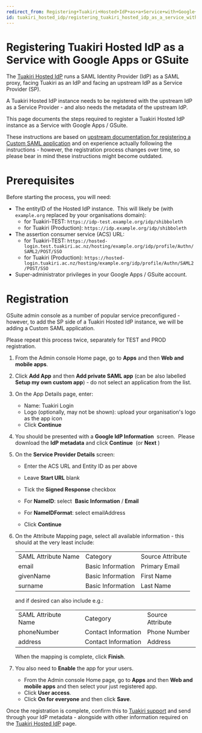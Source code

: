 ```yaml
---
redirect_from: Registering+Tuakiri+Hosted+IdP+as+a+Service+with+Google+Apps+or+GSuite
id: tuakiri_hosted_idp/registering_tuakiri_hosted_idp_as_a_service_with_google_apps_or_gsuite
---
```

# Registering Tuakiri Hosted IdP as a Service with Google Apps or GSuite

The [Tuakiri Hosted IdP](https://reannz.atlassian.net/wiki/spaces/Tuakiri/pages/3815538725/Tuakiri+Hosted+IdP) runs a SAML Identity Provider (IdP) as a SAML proxy, facing Tuakiri as an IdP and facing an upstream IdP as a Service Provider (SP).

A Tuakiri Hosted IdP instance needs to be registered with the upstream IdP as a Service Provider - and also needs the metadata of the upstream IdP.

This page documents the steps required to register a Tuakiri Hosted IdP instance as a Service with Google Apps / GSuite.

These instructions are based on [upstream documentation for registering a Custom SAML application](https://support.google.com/a/answer/6087519) and on experience actually following the instructions - however, the registration process changes over time, so please bear in mind these instructions might become outdated.

# Prerequisites

Before starting the process, you will need:

*   The entityID of the Hosted IdP instance.  This will likely be (with `example.org` replaced by your organisations domain):
    *   for Tuakiri-TEST: `https://idp-test.example.org/idp/shibboleth`
    *   for Tuakiri (Production): `https://idp.example.org/idp/shibboleth`
*   The assertion consumer service (ACS) URL:
    *   for Tuakiri-TEST: `https://hosted-login.test.tuakiri.ac.nz/hosting/example.org/idp/profile/Authn/SAML2/POST/SSO`
    *   for Tuakiri (Production): `https://hosted-login.tuakiri.ac.nz/hosting/example.org/idp/profile/Authn/SAML2/POST/SSO`
*   Super-administrator privileges in your Google Apps / GSuite account.

  

# Registration

GSuite admin console as a number of popular service preconfigured - however, to add the SP side of a Tuakiri Hosted IdP instance, we will be adding a Custom SAML application.

Please repeat this process twice, separately for TEST and PROD registration.

1.  From the Admin console Home page, go to **Apps** and then **Web and mobile apps**.  
      
    
2.  Click **Add App** and then **Add private SAML app** (can be also labelled **Setup my own custom app**) - do not select an application from the list.  
      
    
3.  On the App Details page, enter:
    
    *   Name: <Your organisation> Tuakiri Login
    *   Logo (optionally, may not be shown): upload your organisation's logo as the app icon
    *   Click **Continue**   
          
        
4.  You should be presented with a **Google IdP Information**  screen.  Please download the **IdP metadata** and click **Continue**  (or **Next** )  
      
    
5.  On the **Service Provider Details** screen:
    
    *   Enter the ACS URL and Entity ID as per above
        
    *   Leave **Start URL** blank
    *   Tick the **Signed Response** checkbox
    *   For **NameID**: select  **Basic Information** / **Email** 
    *   For **NameIDFormat**: select emailAddress
    *   Click **Continue**   
          
        
6.  On the Attribute Mapping page, select all available information - this should at the very least include:
    
    |     |     |     |
    | --- | --- | --- |
    | SAML Attribute Name | Category | Source Attribute |
    | email | Basic Information | Primary Email |
    | givenName | Basic Information | First Name |
    | surname | Basic Information | Last Name |
    
    and if desired can also include e.g.:
    
    |     |     |     |
    | --- | --- | --- |
    | SAML Attribute Name | Category | Source Attribute |
    | phoneNumber | Contact Information | Phone Number |
    | address | Contact Information | Address |
    
    When the mapping is complete, click **Finish**.  
      
    
7.  You also need to **Enable** the app for your users.
    *   From the Admin console Home page, go to **Apps** and then **Web and mobile apps** and then select your just registered app.
    *   Click **User access**.
    *   Click **On for everyone** and then click **Save**.

Once the registration is complete, confirm this to [Tuakiri support](mailto:tuakiri@reannz.co.nz) and send through your IdP metadata - alongside with other information required on the [Tuakiri Hosted IdP](https://reannz.atlassian.net/wiki/spaces/Tuakiri/pages/3815538725/Tuakiri+Hosted+IdP) page.
